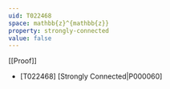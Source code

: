 ```yaml
---
uid: T022468
space: mathbb{z}^{mathbb{z}}
property: strongly-connected
value: false
---
```

[[Proof]]

* [T022468] [Strongly Connected|P000060]

